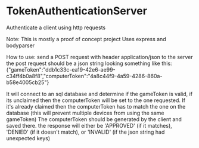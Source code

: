 # TokenAuthenticationServer
Authenticate a client using http requests

Note: This is mostly a proof of concept project
Uses express and bodyparser

How to use:
send a POST request with header application/json to the server
the post request should be a json string looking something like this:
{"gameToken":"ddb1c33c-ea19-42e6-ae99-c34ff4b0a8f8","computerToken":"4a8c44f9-4a59-4286-860a-b58e4005cb25"}

It will connect to an sql database and determine if the gameToken is valid, if its unclaimed then the computerToken will be set to the one requested. If it's already claimed then the computerToken has to match the one on the database (this will prevent multiple devices from using the same gameToken)
The computerToken should be generated by the client and saved there. the response will either be 'APPROVED' (if it matches), 'DENIED' (if it doesn't match), or 'INVALID' (if the json string had unexpected keys)
